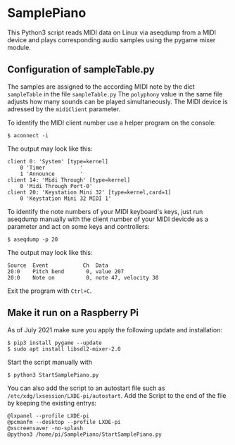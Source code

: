 # SamplePiano
This Python3 script reads MIDI data on Linux via aseqdump from a MIDI device and
plays corresponding audio samples using the pygame mixer module.

## Configuration of sampleTable.py
The samples are assigned to the according MIDI note by the dict `sampleTable` in
the file `sampleTable.py` The `polyphony` value in the same file adjusts how many
sounds can be played simultaneously. The MIDI device is adressed by the `midiClient`
parameter.

To identify the MIDI client number use a helper program on the console:

`$ aconnect -i`

The output may look like this:

    client 0: 'System' [type=kernel]
        0 'Timer           '
        1 'Announce        '
    client 14: 'Midi Through' [type=kernel]
        0 'Midi Through Port-0'
    client 20: 'Keystation Mini 32' [type=kernel,card=1]
        0 'Keystation Mini 32 MIDI 1'

To identify the note numbers of your MIDI keyboard's keys, just run aseqdump manually with the client number of your MIDI devicde as a parameter and act on some keys and controllers:

`$ aseqdump -p 20`

The output may look like this:

    Source  Event           Ch  Data
    20:0    Pitch bend       0, value 207
    20:0    Note on          0, note 47, velocity 30

Exit the program with `Ctrl+C`.

## Make it run on a Raspberry Pi
As of July 2021 make sure you apply the following update and installation:

    $ pip3 install pygame --update
    $ sudo apt install libsdl2-mixer-2.0

Start the script manually with

    $ python3 StartSamplePiano.py

You can also add the script to an autostart file such as `/etc/xdg/lxsession/LXDE-pi/autostart`.
Add the Script to the end of the file by keeping the existing entrys:

    @lxpanel --profile LXDE-pi
    @pcmanfm --desktop --profile LXDE-pi
    @xscreensaver -no-splash
    @python3 /home/pi/SamplePiano/StartSamplePiano.py
